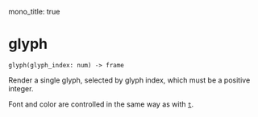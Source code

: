 mono_title: true

# glyph

    glyph(glyph_index: num) -> frame

Render a single glyph, selected by glyph index, which must be a positive integer.

Font and color are controlled in the same way as with [`t`](t.md).
